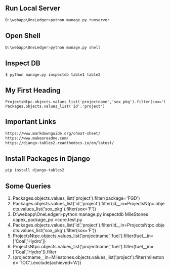 ## Run Local Server
```bash
D:\webapp\OneLedger>python manage.py runserver
```
## Open Shell
```bash
D:\webapp\OneLedger>python manage.py shell
```

## Inspect DB
```
$ python manage.py inspectdb table1 table2
```

## My First Heading
```
ProjectsNtpc.objects.values_list('projectname','sox_pkg').filter(sox='F')
Packages.objects.values_list('id','project')
```
## Important Links
```bash
https://www.markdownguide.org/cheat-sheet/
https://www.makeareadme.com/
https://django-tables2.readthedocs.io/en/latest/
```
## Install Packages in Django
```bash
pip install django-tables2
```

## Some Queries
1. Packages.objects.values_list('project').filter(package='FGD')
2. Packages.objects.values_list('id','project').filter(id__in=ProjectsNtpc.objects.values_list('sox_pkg').filter(sox='F'))
3.  D:\webapp\OneLedger>python manage.py inspectdb MileStones capex_package_po >core.test.py
4.  Packages.objects.values_list('id','project').filter(id__in=ProjectsNtpc.objects.values_list('sox_pkg').filter(sox='F'))
5.  ProjectsNtpc.objects.values_list('projectname','fuel').filter(fuel__in= ['Coal','Hydro'])
6.  ProjectsNtpc.objects.values_list('projectname','fuel').filter(fuel__in= ['Coal','Hydro']).filter
7.  (projectname__in=Milestones.objects.values_list('project').filter(milestone='TOC').exclude(achieved='A'))
